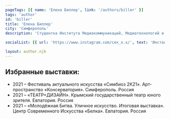 ```yaml
---
pageTags: [{ name: 'Елена Биллер', link: '/authors/biller' }]
tags: 'author'
id: 'biller'
title: 'Елена Биллер'
city: 'Симферополь'
description: 'Студентка Института Медиакоммуникаций, Медиатехнологий и Дизайна по специальности графическое искусство и коммуникативный дизайн.'

socialList: [{ url: 'https://www.instagram.com/cex_x.x/', text: 'Инстаграм' }]

layout: author.njk
---
```


## Избранные выставки:

- 2021 – Фестиваль актуального искусства «Симбиоз 2К21». Арт-пространство «Консерватория». Симферополь. Россия
- 2021 – «ТЕАТР+ДИЗАЙН». Крымский государственный театр юного зрителя. Евпатория. Россия
- 2021 – «Молодёжная Битва. Уличное искусство. Итоговая выставка». Центр Современного Искусства «Белка». Евпатория. Россия
